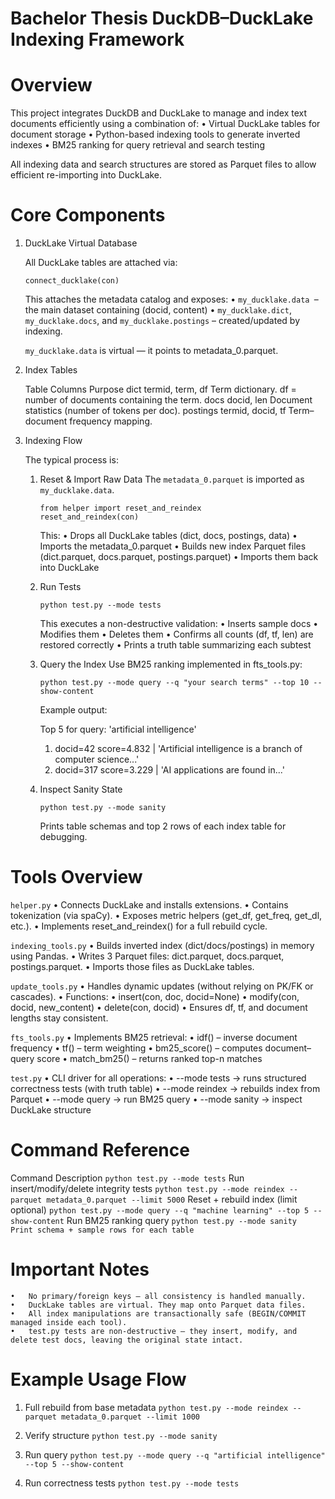 # Bachelor Thesis DuckDB–DuckLake Indexing Framework

# Overview

This project integrates DuckDB and DuckLake to manage and index text documents efficiently using a combination of:
	•	Virtual DuckLake tables for document storage
	•	Python-based indexing tools to generate inverted indexes
	•	BM25 ranking for query retrieval and search testing

All indexing data and search structures are stored as Parquet files to allow efficient re-importing into DuckLake.

# Core Components

1. DuckLake Virtual Database

	All DuckLake tables are attached via:
	
	`connect_ducklake(con)`
	
	This attaches the metadata catalog and exposes:
		•	`my_ducklake.data `– the main dataset containing (docid, content)
		•	`my_ducklake.dict`, `my_ducklake.docs`, and `my_ducklake.postings` – created/updated by indexing.
	
	`my_ducklake.data` is virtual — it points to metadata_0.parquet.

2. Index Tables

	Table	Columns	Purpose
	dict	termid, term, df	Term dictionary. df = number of documents containing the term.
	docs	docid, len	Document statistics (number of tokens per doc).
	postings	termid, docid, tf	Term–document frequency mapping.

3. Indexing Flow

	The typical process is:
	1.	Reset & Import Raw Data
		The `metadata_0.parquet` is imported as `my_ducklake.data`.
		
		```
  		from helper import reset_and_reindex
		reset_and_reindex(con)
  		```
		
		This:
			•	Drops all DuckLake tables (dict, docs, postings, data)
			•	Imports the metadata_0.parquet
			•	Builds new index Parquet files (dict.parquet, docs.parquet, postings.parquet)
			•	Imports them back into DuckLake
	
	2.	Run Tests
	
		`python test.py --mode tests`
		
		This executes a non-destructive validation:
			•	Inserts sample docs
			•	Modifies them
			•	Deletes them
			•	Confirms all counts (df, tf, len) are restored correctly
			•	Prints a truth table summarizing each subtest
	
	3.	Query the Index
		Use BM25 ranking implemented in fts_tools.py:
		
		`python test.py --mode query --q "your search terms" --top 10 --show-content`
		
		Example output:
		
		Top 5 for query: 'artificial intelligence'
		 1. docid=42  score=4.832  |  'Artificial intelligence is a branch of computer science...'
		 2. docid=317 score=3.229  |  'AI applications are found in...'
	
	
	4.	Inspect Sanity State
	
		`python test.py --mode sanity`
		
		Prints table schemas and top 2 rows of each index table for debugging.

# Tools Overview

`helper.py`
	•	Connects DuckLake and installs extensions.
	•	Contains tokenization (via spaCy).
	•	Exposes metric helpers (get_df, get_freq, get_dl, etc.).
	•	Implements reset_and_reindex() for a full rebuild cycle.

`indexing_tools.py`
	•	Builds inverted index (dict/docs/postings) in memory using Pandas.
	•	Writes 3 Parquet files: dict.parquet, docs.parquet, postings.parquet.
	•	Imports those files as DuckLake tables.

`update_tools.py`
	•	Handles dynamic updates (without relying on PK/FK or cascades).
	•	Functions:
	•	insert(con, doc, docid=None)
	•	modify(con, docid, new_content)
	•	delete(con, docid)
	•	Ensures df, tf, and document lengths stay consistent.

`fts_tools.py`
	•	Implements BM25 retrieval:
	•	idf() – inverse document frequency
	•	tf() – term weighting
	•	bm25_score() – computes document–query score
	•	match_bm25() – returns ranked top-n matches

`test.py`
	•	CLI driver for all operations:
	•	--mode tests → runs structured correctness tests (with truth table)
	•	--mode reindex → rebuilds index from Parquet
	•	--mode query → run BM25 query
	•	--mode sanity → inspect DuckLake structure

# Command Reference

Command	Description
`python test.py --mode tests`	Run insert/modify/delete integrity tests
`python test.py --mode reindex --parquet metadata_0.parquet --limit 5000`	Reset + rebuild index (limit optional)
`python test.py --mode query --q "machine learning" --top 5 --show-content`	Run BM25 ranking query
`python test.py --mode sanity	Print schema + sample rows for each table`

# Important Notes
	•	No primary/foreign keys — all consistency is handled manually.
	•	DuckLake tables are virtual. They map onto Parquet data files.
	•	All index manipulations are transactionally safe (BEGIN/COMMIT managed inside each tool).
	•	test.py tests are non-destructive — they insert, modify, and delete test docs, leaving the original state intact.

# Example Usage Flow

1. Full rebuild from base metadata
`python test.py --mode reindex --parquet metadata_0.parquet --limit 1000`

2. Verify structure
`python test.py --mode sanity`

3. Run query
`python test.py --mode query --q "artificial intelligence" --top 5 --show-content`

4. Run correctness tests
`python test.py --mode tests`
